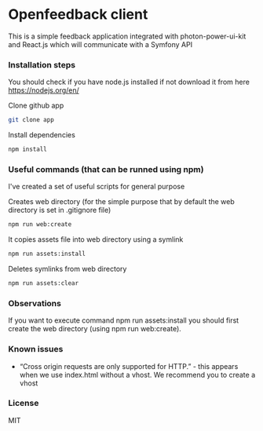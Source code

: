 # Openfeedback client

This is a simple feedback application integrated with photon-power-ui-kit and React.js which will communicate with a Symfony API

### Installation steps
You should check if you have node.js installed if not download it from here https://nodejs.org/en/

Clone github app
```sh
git clone app
```
Install dependencies
```sh
npm install
```
### Useful commands (that can be runned using npm)
I've created a set of useful scripts for general purpose

Creates web directory (for the simple purpose that by default the web directory is set in .gitignore file)
```sh
npm run web:create
```

It copies assets file into web directory using a symlink
```sh
npm run assets:install
```

Deletes symlinks from web directory
```sh
npm run assets:clear
```

### Observations
If you want to execute command npm run assets:install you should first create the web directory (using npm run web:create).


### Known issues
* “Cross origin requests are only supported for HTTP.” - this appears when we use index.html without a vhost. We recommend you to create a vhost

### License
MIT
